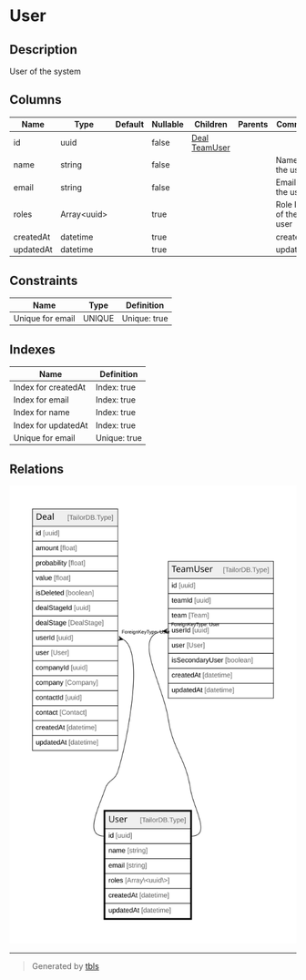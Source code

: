 # User

## Description

User of the system

## Columns

| Name | Type | Default | Nullable | Children | Parents | Comment |
| ---- | ---- | ------- | -------- | -------- | ------- | ------- |
| id | uuid |  | false | [Deal](Deal.md) [TeamUser](TeamUser.md) |  |  |
| name | string |  | false |  |  | Name of the user |
| email | string |  | false |  |  | Email of the user |
| roles | Array\<uuid\> |  | true |  |  | Role IDs of the user |
| createdAt | datetime |  | true |  |  | createdAt |
| updatedAt | datetime |  | true |  |  | updatedAt |

## Constraints

| Name | Type | Definition |
| ---- | ---- | ---------- |
| Unique for email | UNIQUE | Unique: true |

## Indexes

| Name | Definition |
| ---- | ---------- |
| Index for createdAt | Index: true |
| Index for email | Index: true |
| Index for name | Index: true |
| Index for updatedAt | Index: true |
| Unique for email | Unique: true |

## Relations

![er](User.svg)

---

> Generated by [tbls](https://github.com/k1LoW/tbls)
